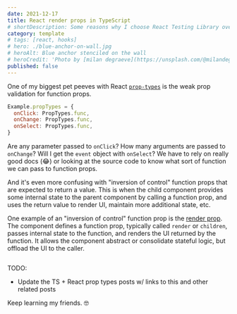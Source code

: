 ```yaml
---
date: 2021-12-17
title: React render props in TypeScript
# shortDescription: Some reasons why I choose React Testing Library over Enzyme for testing React components
category: template
# tags: [react, hooks]
# hero: ./blue-anchor-on-wall.jpg
# heroAlt: Blue anchor stenciled on the wall
# heroCredit: 'Photo by [milan degraeve](https://unsplash.com/@milandegraeve)'
published: false
---
```


One of my biggest pet peeves with React [`prop-types`](https://www.npmjs.com/package/prop-types) is the weak prop validation for function props.

```js
Example.propTypes = {
  onClick: PropTypes.func,
  onChange: PropTypes.func,
  onSelect: PropTypes.func,
}
```

Are any parameter passed to `onClick`? How many arguments are passed to `onChange`? Will I get the `event` object with `onSelect`? We have to rely on really good docs (😂) or looking at the source code to know what sort of function we can pass to function props.

And it's even more confusing with "inversion of control" function props that are expected to return a value. This is when the child component provides some internal state to the parent component by calling a function prop, and uses the return value to render UI, maintain more additional state, etc.

One example of an "inversion of control" function prop is the [render prop](https://ui.dev/react-render-props/). The component defines a function prop, typically called `render` or `children`, passes internal state to the function, and renders the UI returned by the function. It allows the component abstract or consolidate stateful logic, but offload the UI to the caller.

```js

```

TODO:

- Update the TS + React prop types posts w/ links to this and other related posts

Keep learning my friends. 🤓
